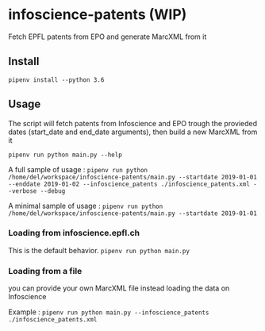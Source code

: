 # infoscience-patents (WIP)

Fetch EPFL patents from EPO and generate MarcXML from it

## Install

`pipenv install --python 3.6`

## Usage

The script will fetch patents from Infoscience and EPO trough the provieded dates (start_date and end_date arguments), then build a new MarcXML from it

`pipenv run python main.py --help`

A full sample of usage :
`pipenv run python /home/del/workspace/infoscience-patents/main.py --startdate 2019-01-01 --enddate 2019-01-02 --infoscience_patents ./infoscience_patents.xml --verbose --debug`

A minimal sample of usage :
`pipenv run python /home/del/workspace/infoscience-patents/main.py --startdate 2019-01-01`

### Loading from infoscience.epfl.ch

This is the default behavior.
`pipenv run python main.py`

### Loading from a file

you can provide your own MarcXML file instead loading the data on Infoscience

Example :
`pipenv run python main.py --infoscience_patents ./infoscience_patents.xml`
